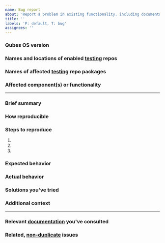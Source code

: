 ```yaml
---
name: Bug report
about: 'Report a problem in existing functionality, including documentation and infrastructure.'
title: ''
labels: 'P: default, T: bug'
assignees: ''
---
```


<!--(Before filing this issue, please read:
https://www.qubes-os.org/doc/issue-tracking/
Please use this issue template. Do not delete it.)-->

### Qubes OS version
<!--(The version of Qubes OS you're using (e.g., `R4.0`), available via the
command `cat /etc/qubes-release` in a dom0 terminal.)-->



### Names and locations of enabled [testing](https://www.qubes-os.org/doc/testing/) repos
<!--(Please be sure to specify both the names of any enabled testing repos AND
where the testing repos are enabled (i.e., dom0, template, or standalone).)-->



### Names of affected [testing](https://www.qubes-os.org/doc/testing/) repo packages
<!--(Please list the package(s) here and [provide feedback in
`updates-status`](https://www.qubes-os.org/doc/testing/#providing-feedback),
linking to this issue.)-->



### Affected component(s) or functionality
<!--(The component or functionality of Qubes OS that is not working as
expected.)-->




-----
### Brief summary
<!--(A clear and concise summary of the bug.)-->



### How reproducible
<!--(At what rate does the bug occur when the steps to reproduce are
performed?)-->



### Steps to reproduce
<!--(Detailed steps to reproduce the problematic behavior.)-->

1. 
2. 
3. 

### Expected behavior
<!--(A clear and concise description of what you expected to happen.)-->



### Actual behavior
<!--(What actually happened instead of what you expected to happen.)-->



### Solutions you've tried
<!--(If applicable, any solutions or workarounds you've already tried.)-->



### Additional context
<!--(Provide any additional context that might help explain your problem. Also
consider providing terminal output, logs, and screenshots.)-->



-----
### Relevant [documentation](https://www.qubes-os.org/doc/) you've consulted
<!--(Provide a list of any relevant documentation you've consulted. We do not
know what you've already read unless you tell us. If you do not list anything,
we will assume that you haven't read any relevant documentation. If you're not
aware of any relevant documentation, write "None" (or "N/A" if not
applicable).)-->



### Related, [non-duplicate](https://www.qubes-os.org/doc/issue-tracking/#new-issues-should-not-be-duplicates-of-existing-issues) issues
<!--(Provide a list of any related issues of which you're aware. Do not
describe any other unreported bugs, features, or tasks here. We do not know
which issues you've already seen unless you tell us. If there is another issue
that seems like a duplicate, and you did not mention it here, we will assume
that you were not aware of it. If you didn't find any related issues, write
"None found.")-->



